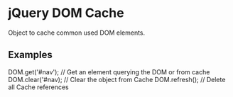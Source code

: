 # jQuery DOM Cache

Object to cache common used DOM elements.

## Examples

DOM.get('#nav'); // Get an element querying the DOM or from cache
DOM.clear('#nav); // Clear the object from Cache
DOM.refresh(); // Delete all Cache references